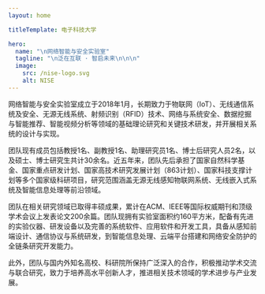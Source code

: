 ```yaml
---
layout: home

titleTemplate: 电子科技大学

hero:
  name: "\n网络智能与安全实验室"
  tagline: "\n泛在互联 · 智启未来\n\n\n"
  image: 
    src: /nise-logo.svg
    alt: NISE
---
```


网络智能与安全实验室成立于2018年1月，长期致力于物联网（IoT）、无线通信系统及安全、无源无线系统、射频识别（RFID）技术、网络与系统安全、数据挖掘与智能推荐、智能视频分析等领域的基础理论研究和关键技术研发，并开展相关系统的设计与实现。

团队现有成员包括教授1名、副教授1名、助理研究员1名、博士后研究人员2名，以及硕士、博士研究生共计30余名。近五年来，团队先后承担了国家自然科学基金、国家重点研发计划、国家高技术研究发展计划（863计划）、国家科技支撑计划等多个国家级科研项目，研究范围涵盖无源无线感知物联网系统、无线嵌入式系统及智能信息处理等前沿领域。

团队在相关研究领域已取得丰硕成果，累计在ACM、IEEE等国际权威期刊和顶级学术会议上发表论文200余篇。团队现拥有实验室面积约160平方米，配备有先进的实验仪器、研发设备以及完善的系统软件、应用软件和开发工具，具备从感知前端设计、通信协议与系统研发，到智能信息处理、云端平台搭建和网络安全防护的全链条研究开发能力。

此外，团队与国内外知名高校、科研院所保持广泛深入的合作，积极推动学术交流与联合研究，致力于培养高水平创新人才，推进相关技术领域的学术进步与产业发展。
